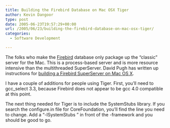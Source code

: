 ```yaml
---
title: Building the Firebird Database on Mac OSX Tiger
author: Kevin Dangoor
type: post
date: 2005-06-23T19:57:29+00:00
url: /2005/06/23/building-the-firebird-database-on-mac-osx-tiger/
categories:
  - Software Development

---
```

The folks who make the [Firebird][1] database only package up the &#8220;classic&#8221; server for the Mac. This is a process-based server and is more resource intensive than the multithreaded SuperServer. David Pugh has written up instructions for [building a Firebird SuperServer on Mac OS X][2].

I have a couple of additions for people using Tiger. First, you&#8217;ll need to gcc_select 3.3, because Firebird does not appear to be gcc 4.0 compatible at this point. 

The next thing needed for Tiger is to include the SystemStubs library. If you search the configure.in file for CoreFoundation, you&#8217;ll find the line you need to change. Add a &#8220;-lSystemStubs &#8221; in front of the -framework and you should be good to go.

 [1]: http://firebird.sf.net
 [2]: http://homepage.mac.com/david.pugh/FirebirdOSX/FirebirdDatabaseonOSX.html